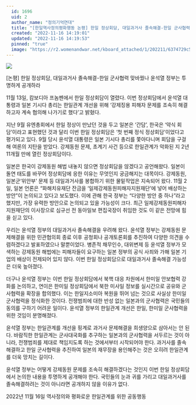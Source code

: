 ```yaml
---
  id: 1696
  uid: 2
  author_name: "정의기억연대"
  title: "[한일역사정의평화행동 논평] 한일 정상회담, 대일과거사 졸속해결-한일 군사협력 맞바꿨나 윤석열 정부는 투명하게 공개하라"
  created: "2022-11-16 14:19:01"
  updated: "2022-11-16 14:19:53"
  pinned: "true"
  image: "https://r2.womenandwar.net/kboard_attached/1/202211/6374729c5f2023774789.jpg"
---
```

![](https://r2.womenandwar.net/kboard_attached/1/202211/6374729c5f2023774789.jpg)

\[논평\]
한일 정상회담, 대일과거사 졸속해결-한일 군사협력 맞바꿨나
윤석열 정부는 투명하게 공개하라

11월 13일, 캄보디아 프놈펜에서 한일 정상회담이 열렸다. 이번 정상회담에서 윤석열 대통령과 일본 기시다 총리는 한일관계 개선을 위해 ‘강제징용 피해자 문제를 조속히 해결하고자 계속 협의해 나가기로 했다’고 밝혔다.

지난 9월 유엔총회에서 한일 정상이 만났던 것을 두고 일본은 ‘간담’, 한국은 ‘약식 회담’이라고 표현했던 것과 달리 이번 한일 정상회담은 ‘첫 번째 정식 정상회담’이었다고 평가되고 있다. 9월 당시 윤석열 대통령은 일본 기시다 총리를 쫓아다니며 회담을 구걸해 여론의 지탄을 받았다. 강제동원 문제, 초계기 사건 등으로 한일관계가 악화된 지 2년 11개월 만에 열린 정상회담이다.

일본은 한국이 강제동원 해법 내놓지 않으면 정상회담을 않겠다고 공언해왔다. 일본이 돌연 태도를 바꾸어 정상회담에 응한 이유는 무엇인지 궁금해지는 대목이다.
강제동원, 일본군‘위안부’ 문제 등 대일과거사를 봉합하기 위한 물밑작업은 지속되어 왔다. 11월 2일, 일본 언론은 “화해치유재단 잔금을 ‘일제강제동원피해자지원재단’에 넣어 배상하는 방안”이 논의되고 있다고 보도했다. 이에 관해 한국 정부는 “다양한 방안 중 하나”라고 했지만, 가장 유력한 방안으로 논의되고 있을 가능성이 크다. 최근 일제강제동원피해자지원재단의 이사장으로 심규선 전 동아일보 편집국장이 취임한 것도 이 같은 전망에 힘을 싣고 있다.

우리는 윤석열 정부의 대일과거사 졸속해결을 우려해 왔다.
윤석열 정부는 강제동원 문제해결을 위한 민관협의회 종료 이후 공청회나 공개토론회를 추진하여 다양한 의견을 수렴하겠다고 발표하였으나 말뿐이었다. 병존적 채무인수, 대위변제 등 윤석열 정부가 모색하는 강제동원 해법에는 피해자들이 요구하는 일본 정부의 공식 사죄와 가해 일본 기업의 배상이 전제되어 있지 않다. 이번 한일 정상회담으로 대일과거사 졸속해결 가능성은 더욱 높아졌다.

더구나 윤석열 정부는 이번 한일 정상회담에서 북핵 대응 차원에서 한미일 안보협력 강화를 논의하고, 연이은 한미일 정상회담에서 북한 미사일 정보를 실시간으로 공유와 군사협력을 확장을 합의했다. 이는 한일지소미아 복원을 뛰어 넘는 것으로 사실상 한미일 군사협력을 정식화한 것이다.
전쟁범죄에 대한 반성 없는 일본과의 군사협력은 국민들의 동의를 구하기 어려운 일이다. 윤석열 정부의 한일관계 개선은 한일, 한미일 군사협력을 위한 것임이 분명해졌다.

윤석열 정부는 한일관계를 개선을 핑계로 과거사 문제해결을 희생양으로 삼아서는 안 된다. 바람직한 한일관계는 군사대국화를 추구하는 일본과의 군사협력을 서두르는 것이 아니라, 전쟁범죄를 제대로 책임지도록 하는 것에서부터 시작되어야 한다. 과거사를 졸속해결하고 한일 군사협력을 추진하여 일본의 재무장을 용인해주는 것은 오히려 한일관계를 더욱 망치는 길이다.

윤석열 정부는 어떻게 강제동원 문제를 조속히 해결하겠다는 것인지 이번 한일 정상회담에서 논의한 내용을 투명하게 공개해야 한다. 국민들의 눈과 귀를 가리고 대일과거사를 졸속해결하려는 것이 아니라면 공개하지 않을 이유가 없다.

2022년 11월 16일
역사정의와 평화로운 한일관계를 위한 공동행동